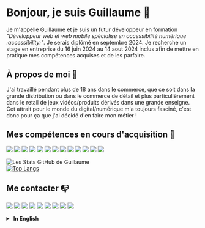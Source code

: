 # Bonjour, je suis Guillaume :wave:

Je m'appelle Guillaume et je suis un futur développeur en formation  *"Développeur web et web mobile spécialisé en accessibilité numérique :accessibility:"*.
Je serais diplômé en septembre 2024.
Je recherche un stage en entreprise du 16 juin 2024 au 14 aout 2024 inclus afin de mettre en pratique mes compétences acquises et de les parfaire.
## À propos de moi :raising_hand:

J'ai travaillé pendant plus de 18 ans dans le commerce, que ce soit dans la grande distribution ou dans le commerce de détail et plus particulièrement dans le retail de jeux vidéos/produits dérivés dans une grande enseigne.
Cet attrait pour le monde du digital/numérique m'a toujours fasciné, c'est donc pour ça que j'ai décidé d'en faire mon métier !

## Mes compétences en cours d'acquisition :battery:

<img src="https://img.shields.io/badge/Markdown-000000?style=for-the-badge&logo=markdown&logoColor=white"/> <img src="https://img.shields.io/badge/HTML5-E34F26?style=for-the-badge&logo=html5&logoColor=white" /> <img src="https://img.shields.io/badge/CSS3-1572B6?style=for-the-badge&logo=css3&logoColor=white" /> <img src="https://img.shields.io/badge/JavaScript-323330?style=for-the-badge&logo=javascript&logoColor=F7DF1E" /> <img src="https://img.shields.io/badge/Notion-000000?style=for-the-badge&logo=notion&logoColor=white"/>
<img src="https://img.shields.io/badge/PostgreSQL-316192?style=for-the-badge&logo=postgresql&logoColor=white"/> <img src="https://img.shields.io/badge/Bootstrap-563D7C?style=for-the-badge&logo=bootstrap&logoColor=white"/> <img src="https://img.shields.io/badge/npm-CB3837?style=for-the-badge&logo=npm&logoColor=white"/> <img src="https://img.shields.io/badge/Node%20js-339933?style=for-the-badge&logo=nodedotjs&logoColor=white"/> <img src="https://img.shields.io/badge/GIT-E44C30?style=for-the-badge&logo=git&logoColor=white"/> <img src="https://img.shields.io/badge/EJS-B4CA65?style=for-the-badge&logo=ejs&logoColor=white"/> <img src="https://img.shields.io/badge/Netlify-00C7B7?style=for-the-badge&logo=netlify&logoColor=white"/> <img src="https://img.shields.io/badge/Vercel-000000?style=for-the-badge&logo=vercel&logoColor=white"/>

![Les Stats GitHub de Guillaume](https://github-readme-stats.vercel.app/api?username=GuillaumePOREZ72&show_icons=true&theme=highcontrast)   
[![Top Langs](https://github-readme-stats.vercel.app/api/top-langs/?username=GuillaumePOREZ72&layout=compact)](https://github.com/GuillaumePOREZ72/github-readme-stats)

## Me contacter :mailbox_with_no_mail:

<img src="https://img.shields.io/badge/Gmail-D14836?style=for-the-badge&logo=gmail&logoColor=white"/> <img src="https://img.shields.io/badge/WhatsApp-25D366?style=for-the-badge&logo=whatsapp&logoColor=white"/> <img src="https://img.shields.io/badge/Slack-4A154B?style=for-the-badge&logo=slack&logoColor=white"/> <img src="	https://img.shields.io/badge/Discord-5865F2?style=for-the-badge&logo=discord&logoColor=whit"/> <img src="https://img.shields.io/badge/Facebook-1877F2?style=for-the-badge&logo=facebook&logoColor=white"/> <img src="https://img.shields.io/badge/GitHub-100000?style=for-the-badge&logo=github&logoColor=whit"/> <img src="https://img.shields.io/badge/LinkedIn-0077B5?style=for-the-badge&logo=linkedin&logoColor=white"/> <img src="https://img.shields.io/badge/Twitter-1DA1F2?style=for-the-badge&logo=twitter&logoColor=white"/> <img src="https://img.shields.io/badge/Telegram-2CA5E0?style=for-the-badge&logo=telegram&logoColor=white"/>



<details>
  <summary><b> &nbsp;In English</b></summary>



# Hello, I'm Guillaume :wave:

My name is Guillaume and I am a future developer in training *"Web development and digital accessibility:accessibility:"*.
I will graduate in September 2024.

## About me :raising_hand:

I have worked for more than 18 years in commerce, whether in mass distribution or in retail, and more particularly in the retail of video games/derivative products in a large brand.
This attraction to the digital world has always fascinated me, so that's why I decided to make it my job!

## My skills being acquired :battery:

<img src="https://img.shields.io/badge/Markdown-000000?style=for-the-badge&logo=markdown&logoColor=white"/> <img src="https://img.shields.io/badge/HTML5-E34F26?style=for-the-badge&logo=html5&logoColor=white" /> <img src="https://img.shields.io/badge/CSS3-1572B6?style=for-the-badge&logo=css3&logoColor=white" /> <img src="https://img.shields.io/badge/JavaScript-323330?style=for-the-badge&logo=javascript&logoColor=F7DF1E" /> <img src="https://img.shields.io/badge/Notion-000000?style=for-the-badge&logo=notion&logoColor=white"/>
<img src="https://img.shields.io/badge/PostgreSQL-316192?style=for-the-badge&logo=postgresql&logoColor=white"/> <img src="https://img.shields.io/badge/Bootstrap-563D7C?style=for-the-badge&logo=bootstrap&logoColor=white"/> <img src="https://img.shields.io/badge/npm-CB3837?style=for-the-badge&logo=npm&logoColor=white"/> <img src="https://img.shields.io/badge/Node%20js-339933?style=for-the-badge&logo=nodedotjs&logoColor=white"/> <img src="https://img.shields.io/badge/GIT-E44C30?style=for-the-badge&logo=git&logoColor=white"/> <img src="https://img.shields.io/badge/EJS-B4CA65?style=for-the-badge&logo=ejs&logoColor=white"/> <img src="https://img.shields.io/badge/Netlify-00C7B7?style=for-the-badge&logo=netlify&logoColor=white"/> <img src="https://img.shields.io/badge/Vercel-000000?style=for-the-badge&logo=vercel&logoColor=white"/>


![Les Stats GitHub de Guillaume](https://github-readme-stats.vercel.app/api?username=GuillaumePOREZ72&show_icons=true&theme=highcontrast)

[![Top Langs](https://github-readme-stats.vercel.app/api/top-langs/?username=GuillaumePOREZ72&layout=compact)](https://github.com/GuillaumePOREZ72/github-readme-stats)


## Contact me:mailbox_with_no_mail:

<img src="https://img.shields.io/badge/Gmail-D14836?style=for-the-badge&logo=gmail&logoColor=white"/> <img src="https://img.shields.io/badge/WhatsApp-25D366?style=for-the-badge&logo=whatsapp&logoColor=white"/> <img src="https://img.shields.io/badge/Slack-4A154B?style=for-the-badge&logo=slack&logoColor=white"/> <img src="	https://img.shields.io/badge/Discord-5865F2?style=for-the-badge&logo=discord&logoColor=whit"/> <img src="https://img.shields.io/badge/Facebook-1877F2?style=for-the-badge&logo=facebook&logoColor=white"/> <img src="https://img.shields.io/badge/GitHub-100000?style=for-the-badge&logo=github&logoColor=whit"/> <img src="https://img.shields.io/badge/LinkedIn-0077B5?style=for-the-badge&logo=linkedin&logoColor=white"/> <img src="https://img.shields.io/badge/Twitter-1DA1F2?style=for-the-badge&logo=twitter&logoColor=white"/> <img src="{https://img.shields.io/badge/Telegram-2CA5E0?style=for-the-badge&logo=telegram&logoColor=white}"/> <img src="https://img.shields.io/badge/Telegram-2CA5E0?style=for-the-badge&logo=telegram&logoColor=white"/>


</details>
